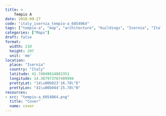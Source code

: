 ```yaml
---
title: > 
    Tempio A
date: 2018-09-27
code: "italy_isernia_tempio-a_6054064"
tags: ["tempio-a", "map", "architecture", "buildings", "Isernia", "Italy"]
categories: ["Maps"]
draft: false
format:
  width: 210
  height: 297
  unit: 'mm'
location:
  place: "Isernia"
  country: "Italy"
  latitude: 41.74049614883351
  longitude: 14.387973767489994
  prettyLat: "14\u00b023'16.70\"E"
  prettyLon: "41\u00b044'25.78\"N"
resources:
- src: "tempio-a_6054064.png"
  title: "Cover"
  name: cover
---
```

